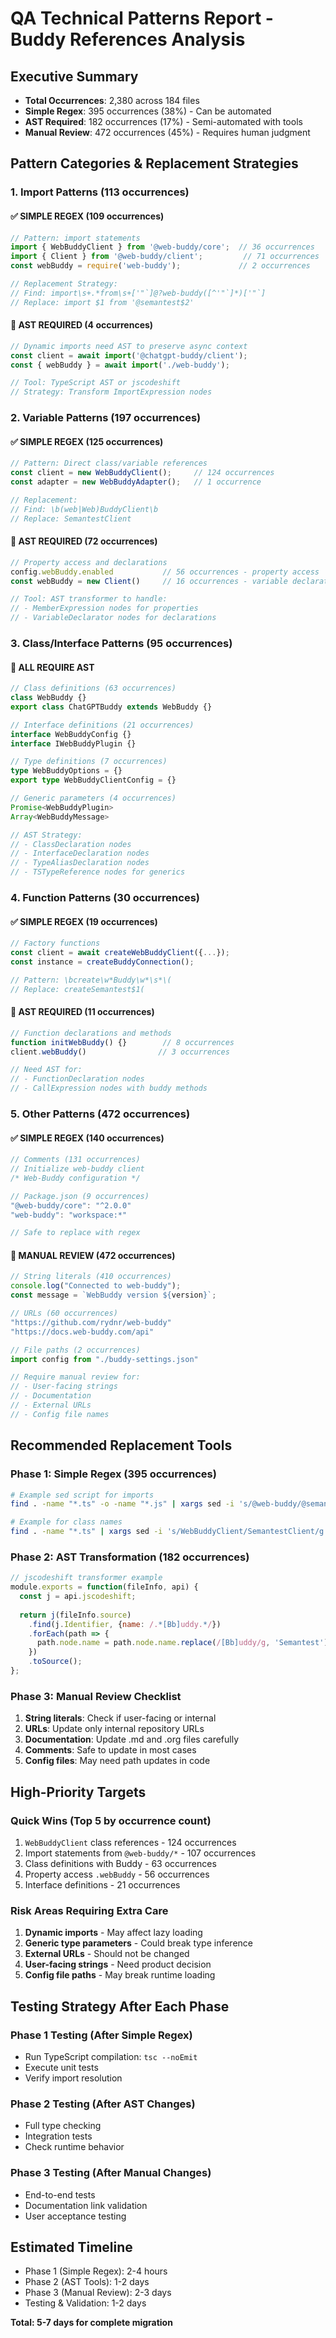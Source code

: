 # QA Technical Patterns Report - Buddy References Analysis

## Executive Summary
- **Total Occurrences**: 2,380 across 184 files
- **Simple Regex**: 395 occurrences (38%) - Can be automated
- **AST Required**: 182 occurrences (17%) - Semi-automated with tools
- **Manual Review**: 472 occurrences (45%) - Requires human judgment

## Pattern Categories & Replacement Strategies

### 1. Import Patterns (113 occurrences)

#### ✅ SIMPLE REGEX (109 occurrences)
```javascript
// Pattern: import statements
import { WebBuddyClient } from '@web-buddy/core';  // 36 occurrences
import { Client } from '@web-buddy/client';         // 71 occurrences
const webBuddy = require('web-buddy');             // 2 occurrences

// Replacement Strategy:
// Find: import\s+.*from\s+['"`]@?web-buddy([^'"`]*)['"`]
// Replace: import $1 from '@semantest$2'
```

#### 🌳 AST REQUIRED (4 occurrences)
```javascript
// Dynamic imports need AST to preserve async context
const client = await import('@chatgpt-buddy/client');
const { webBuddy } = await import('./web-buddy');

// Tool: TypeScript AST or jscodeshift
// Strategy: Transform ImportExpression nodes
```

### 2. Variable Patterns (197 occurrences)

#### ✅ SIMPLE REGEX (125 occurrences)
```javascript
// Pattern: Direct class/variable references
const client = new WebBuddyClient();     // 124 occurrences
const adapter = new WebBuddyAdapter();   // 1 occurrence

// Replacement:
// Find: \b(web|Web)BuddyClient\b
// Replace: SemantestClient
```

#### 🌳 AST REQUIRED (72 occurrences)
```javascript
// Property access and declarations
config.webBuddy.enabled           // 56 occurrences - property access
const webBuddy = new Client()     // 16 occurrences - variable declarations

// Tool: AST transformer to handle:
// - MemberExpression nodes for properties
// - VariableDeclarator nodes for declarations
```

### 3. Class/Interface Patterns (95 occurrences)

#### 🌳 ALL REQUIRE AST
```typescript
// Class definitions (63 occurrences)
class WebBuddy {}
export class ChatGPTBuddy extends WebBuddy {}

// Interface definitions (21 occurrences)
interface WebBuddyConfig {}
interface IWebBuddyPlugin {}

// Type definitions (7 occurrences)
type WebBuddyOptions = {}
export type WebBuddyClientConfig = {}

// Generic parameters (4 occurrences)
Promise<WebBuddyPlugin>
Array<WebBuddyMessage>

// AST Strategy:
// - ClassDeclaration nodes
// - InterfaceDeclaration nodes  
// - TypeAliasDeclaration nodes
// - TSTypeReference nodes for generics
```

### 4. Function Patterns (30 occurrences)

#### ✅ SIMPLE REGEX (19 occurrences)
```javascript
// Factory functions
const client = await createWebBuddyClient({...});
const instance = createBuddyConnection();

// Pattern: \bcreate\w*Buddy\w*\s*\(
// Replace: createSemantest$1(
```

#### 🌳 AST REQUIRED (11 occurrences)
```javascript
// Function declarations and methods
function initWebBuddy() {}        // 8 occurrences
client.webBuddy()                // 3 occurrences

// Need AST for:
// - FunctionDeclaration nodes
// - CallExpression nodes with buddy methods
```

### 5. Other Patterns (472 occurrences)

#### ✅ SIMPLE REGEX (140 occurrences)
```javascript
// Comments (131 occurrences)
// Initialize web-buddy client
/* Web-Buddy configuration */

// Package.json (9 occurrences)
"@web-buddy/core": "^2.0.0"
"web-buddy": "workspace:*"

// Safe to replace with regex
```

#### 🤚 MANUAL REVIEW (472 occurrences)
```javascript
// String literals (410 occurrences)
console.log("Connected to web-buddy");
const message = `WebBuddy version ${version}`;

// URLs (60 occurrences)  
"https://github.com/rydnr/web-buddy"
"https://docs.web-buddy.com/api"

// File paths (2 occurrences)
import config from "./buddy-settings.json"

// Require manual review for:
// - User-facing strings
// - Documentation
// - External URLs
// - Config file names
```

## Recommended Replacement Tools

### Phase 1: Simple Regex (395 occurrences)
```bash
# Example sed script for imports
find . -name "*.ts" -o -name "*.js" | xargs sed -i 's/@web-buddy/@semantest/g'

# Example for class names
find . -name "*.ts" | xargs sed -i 's/WebBuddyClient/SemantestClient/g'
```

### Phase 2: AST Transformation (182 occurrences)
```javascript
// jscodeshift transformer example
module.exports = function(fileInfo, api) {
  const j = api.jscodeshift;
  
  return j(fileInfo.source)
    .find(j.Identifier, {name: /.*[Bb]uddy.*/})
    .forEach(path => {
      path.node.name = path.node.name.replace(/[Bb]uddy/g, 'Semantest');
    })
    .toSource();
};
```

### Phase 3: Manual Review Checklist
1. **String literals**: Check if user-facing or internal
2. **URLs**: Update only internal repository URLs
3. **Documentation**: Update .md and .org files carefully
4. **Comments**: Safe to update in most cases
5. **Config files**: May need path updates in code

## High-Priority Targets

### Quick Wins (Top 5 by occurrence count)
1. `WebBuddyClient` class references - 124 occurrences
2. Import statements from `@web-buddy/*` - 107 occurrences  
3. Class definitions with Buddy - 63 occurrences
4. Property access `.webBuddy` - 56 occurrences
5. Interface definitions - 21 occurrences

### Risk Areas Requiring Extra Care
1. **Dynamic imports** - May affect lazy loading
2. **Generic type parameters** - Could break type inference
3. **External URLs** - Should not be changed
4. **User-facing strings** - Need product decision
5. **Config file paths** - May break runtime loading

## Testing Strategy After Each Phase

### Phase 1 Testing (After Simple Regex)
- Run TypeScript compilation: `tsc --noEmit`
- Execute unit tests
- Verify import resolution

### Phase 2 Testing (After AST Changes)  
- Full type checking
- Integration tests
- Check runtime behavior

### Phase 3 Testing (After Manual Changes)
- End-to-end tests
- Documentation link validation
- User acceptance testing

## Estimated Timeline
- Phase 1 (Simple Regex): 2-4 hours
- Phase 2 (AST Tools): 1-2 days  
- Phase 3 (Manual Review): 2-3 days
- Testing & Validation: 1-2 days

**Total: 5-7 days for complete migration**